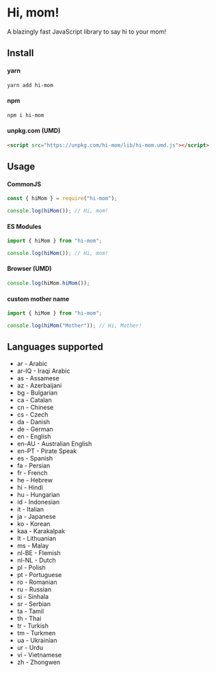 # Hi, mom!

A blazingly fast JavaScript library to say hi to your mom!

## Install

#### yarn

```bash
yarn add hi-mom
```

#### npm

```bash
npm i hi-mom
```

#### unpkg.com (UMD)

```html
<script src="https://unpkg.com/hi-mom/lib/hi-mom.umd.js"></script>
```

## Usage

#### CommonJS

```javascript
const { hiMom } = require("hi-mom");

console.log(hiMom()); // Hi, mom!
```

#### ES Modules

```javascript
import { hiMom } from "hi-mom";

console.log(hiMom()); // Hi, mom!
```

#### Browser (UMD)

```javascript
console.log(hiMom.hiMom());
```

#### custom mother name

```javascript
import { hiMom } from "hi-mom";

console.log(hiMom("Mother")); // Hi, Mother!
```

## Languages supported

- ar - Arabic
- ar-IQ - Iraqi Arabic
- as - Assamese
- az - Azerbaijani
- bg - Bulgarian
- ca - Catalan
- cn - Chinese
- cs - Czech
- da - Danish
- de - German
- en - English
- en-AU - Australian English
- en-PT - Pirate Speak
- es - Spanish
- fa - Persian
- fr - French
- he - Hebrew
- hi - Hindi
- hu - Hungarian
- id - Indonesian
- it - Italian
- ja - Japanese
- ko - Korean
- kaa - Karakalpak
- lt - Lithuanian
- ms - Malay
- nl-BE - Flemish
- nl-NL - Dutch
- pl - Polish
- pt - Portuguese
- ro - Romanian
- ru - Russian
- si - Sinhala
- sr - Serbian
- ta - Tamil
- th - Thai
- tr - Turkish
- tm - Turkmen
- ua - Ukrainian
- ur - Urdu
- vi - Vietnamese
- zh - Zhongwen

